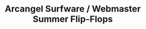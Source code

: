 ---
ee_id_thing: '4386'
site: '1'
type: '2'
inv_num: 2017-030
add_credit: Olia Lialina
url: 2017-030-arcangel-surfware-webmaster-summer-flip-flops
title: Arcangel Surfware / Webmaster Summer Flip-Flops
year: '2017'
display_year: '2017'
medium: Flip-flop sandals
dims:
pitch:
ps:
live_url:
youtube:
https://github.com/coryarcangel/alu:
imgs: as-ws-flip-flops-2017-030-database-ih--WtJY.jpg
subheading:
download:
commission:
related: "[4385] [2017-029-arcangel-surfware-webmaster-summer-beach-towel] 2017-029
  Arcangel Surfware / Webmaster Summer Beach Towel"
layout: things-i-made
---